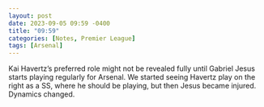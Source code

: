 ```yaml
---
layout: post
date: 2023-09-05 09:59 -0400
title: "09:59"
categories: [Notes, Premier League]
tags: [Arsenal]
---
```


Kai Havertz’s preferred role might not be revealed fully until Gabriel Jesus starts playing regularly for Arsenal. We started seeing Havertz play on the right as a SS, where he should be playing, but then Jesus became injured. Dynamics changed. 


